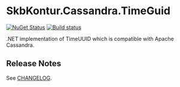 # SkbKontur.Cassandra.TimeGuid

[![NuGet Status](https://img.shields.io/nuget/v/SkbKontur.Cassandra.TimeGuid.svg)](https://www.nuget.org/packages/SkbKontur.Cassandra.TimeGuid/)
[![Build status](https://ci.appveyor.com/api/projects/status/xie9nep8svoy9um3?svg=true)](https://ci.appveyor.com/project/skbkontur/cassandra-time-guid)

.NET implementation of TimeUUID which is compatible with Apache Cassandra.

## Release Notes

See [CHANGELOG](CHANGELOG.md).

